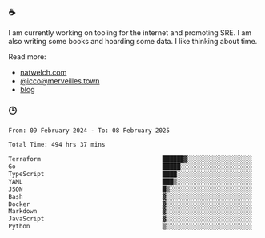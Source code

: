 ### ☕

I am currently working on tooling for the internet and promoting SRE. I am also writing some books and hoarding some data. I like thinking about time. 

Read more:

 - [natwelch.com](https://natwelch.com)
 - [@icco@merveilles.town](https://merveilles.town/@icco)
 - [blog](https://writing.natwelch.com)

### 🕒

<!--START_SECTION:waka-->

```txt
From: 09 February 2024 - To: 08 February 2025

Total Time: 494 hrs 37 mins

Terraform                                  ██████▓░░░░░░░░░░░░░░░░░░   26.16 %
Go                                         █████░░░░░░░░░░░░░░░░░░░░   20.64 %
TypeScript                                 ████░░░░░░░░░░░░░░░░░░░░░   15.39 %
YAML                                       ███▒░░░░░░░░░░░░░░░░░░░░░   13.33 %
JSON                                       █▒░░░░░░░░░░░░░░░░░░░░░░░   04.72 %
Bash                                       ▓░░░░░░░░░░░░░░░░░░░░░░░░   02.85 %
Docker                                     ▓░░░░░░░░░░░░░░░░░░░░░░░░   02.80 %
Markdown                                   ▓░░░░░░░░░░░░░░░░░░░░░░░░   02.22 %
JavaScript                                 ▓░░░░░░░░░░░░░░░░░░░░░░░░   02.08 %
Python                                     ▒░░░░░░░░░░░░░░░░░░░░░░░░   01.51 %
```

<!--END_SECTION:waka-->
